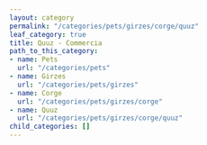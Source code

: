 ```yaml
---
layout: category
permalink: "/categories/pets/girzes/corge/quuz"
leaf_category: true
title: Quuz - Commercia
path_to_this_category:
- name: Pets
  url: "/categories/pets"
- name: Girzes
  url: "/categories/pets/girzes"
- name: Corge
  url: "/categories/pets/girzes/corge"
- name: Quuz
  url: "/categories/pets/girzes/corge/quuz"
child_categories: []
---
```


